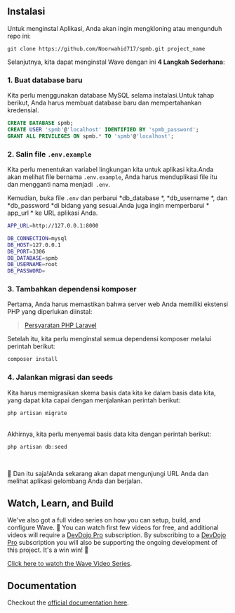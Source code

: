 
## Instalasi

Untuk menginstal Aplikasi, Anda akan ingin mengkloning atau mengunduh repo ini:

```
git clone https://github.com/Noorwahid717/spmb.git project_name
```

Selanjutnya, kita dapat menginstal Wave dengan ini **4 Langkah Sederhana**:

### 1. Buat database baru

Kita perlu menggunakan database MySQL selama instalasi.Untuk tahap berikut, Anda harus membuat database baru dan mempertahankan kredensial.

```sql
CREATE DATABASE spmb;
CREATE USER 'spmb'@'localhost' IDENTIFIED BY 'spmb_password';
GRANT ALL PRIVILEGES ON spmb.* TO 'spmb'@'localhost';
```

### 2. Salin file `.env.example`

Kita perlu menentukan variabel lingkungan kita untuk aplikasi kita.Anda akan melihat file bernama `.env.example`, Anda harus menduplikasi file itu dan mengganti nama menjadi` .env`.

Kemudian, buka file `.env` dan perbarui *db_database *, *db_username *, dan *db_password *di bidang yang sesuai.Anda juga ingin memperbarui * app_url * ke URL aplikasi Anda.

```bash
APP_URL=http://127.0.0.1:8000

DB_CONNECTION=mysql
DB_HOST=127.0.0.1
DB_PORT=3306
DB_DATABASE=spmb
DB_USERNAME=root
DB_PASSWORD=
```


### 3. Tambahkan dependensi komposer

Pertama, Anda harus memastikan bahwa server web Anda memiliki ekstensi PHP yang diperlukan diinstal:

> [Persyaratan PHP Laravel](https://laravel.com/docs/9.x/deployment#server-requirements)

Setelah itu, kita perlu menginstal semua dependensi komposer melalui perintah berikut:
```PHP
composer install
```

### 4. Jalankan migrasi dan seeds

Kita harus memigrasikan skema basis data kita ke dalam basis data kita, yang dapat kita capai dengan menjalankan perintah berikut:
```php
php artisan migrate
```
<br>
Akhirnya, kita perlu menyemai basis data kita dengan perintah berikut:

```php
php artisan db:seed
```
<br>

🎉 Dan itu saja!Anda sekarang akan dapat mengunjungi URL Anda dan melihat aplikasi gelombang Anda dan berjalan.

## Watch, Learn, and Build

We've also got a full video series on how you can setup, build, and configure Wave. 🍿 You can watch first few videos for free, and additional videos will require a [DevDojo Pro](https://devdojo.com/pro) subscription. By subscribing to a [DevDojo Pro](https://devdojo.com/pro) subscription you will also be supporting the ongoing development of this project. It's a win win! 🙌

[Click here to watch the Wave Video Series](https://devdojo.com/course/wave).


## Documentation

Checkout the [official documentation here](https://wave.devdojo.com/docs).
